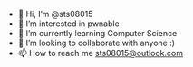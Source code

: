 - 👋 Hi, I’m @sts08015
- 👀 I’m interested in pwnable
- 🌱 I’m currently learning Computer Science
- 💞️ I’m looking to collaborate with anyone :)
- 📫 How to reach me sts08015@outlook.com

<!---
sts08015/sts08015 is a ✨ special ✨ repository because its `README.md` (this file) appears on your GitHub profile.
You can click the Preview link to take a look at your changes.
--->
